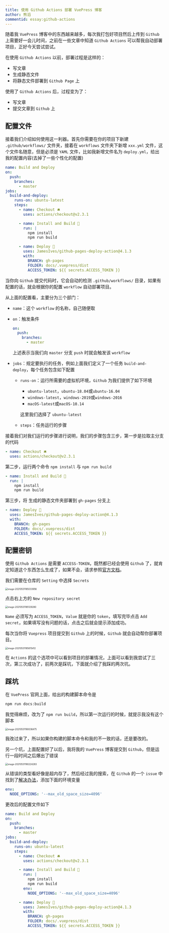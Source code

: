```yaml
---
title: 使用 Github Actions 部署 VuePress 博客
author: 熊滔
commentid: essay:github-actions
---
```


随着我 `VuePress` 博客中的东西越来越多，每次我打包好项目然后上传到 `Github` 上需要好一会儿时间，之前在一些文章中知道 `Github Actions` 可以帮我自动部署项目，正好今天尝试尝试。

在使用 `Github Actions` 以前，部署过程是这样的：

- 写文章
- 生成静态文件
- 将静态文件部署到 `Github Page` 上

 使用了 `Github Actions` 后，过程变为了：

- 写文章
- 提交文章到 `Github` 上

## 配置文件

接着我们介绍如何使用这一利器。首先你需要在你的项目下新建 `.github/workflows/` 文件夹，接着在 `workflows` 文件夹下新增 `xxx.yml` 文件，这个文件名随意，但是必须是 `YAML` 文件，比如我新增文件名为 `deploy.yml`，给出我的配置内容(去掉了一些个性化的配置)

```yaml
name: Build and Deploy
on:
  push:
    branches:
      - master
jobs:
  build-and-deploy:
    runs-on: ubuntu-latest
    steps:
      - name: Checkout 🛎️
        uses: actions/checkout@v2.3.1

      - name: Install and Build 🔧 
        run: |
          npm install
          npm run build

      - name: Deploy 🚀
        uses: JamesIves/github-pages-deploy-action@4.1.3
        with:
          BRANCH: gh-pages
          FOLDER: docs/.vuepress/dist
          ACCESS_TOKEN: ${{ secrets.ACCESS_TOKEN }}
```

当你向 `Github` 提交代码时，它会自动的检测 `.github/workflows/` 目录，如果有配置的话，就会根据你的配置 `workflow` 自动部署项目。

从上面的配置看，主要分为三个部门：

- `name`：这个 `workflow` 的名称，自己随便取

- `on`：触发条件

  ```yaml
  on:
    push:
      branches:
        - master
  ```

  上述表示当我们向 `master` 分支 `push` 时就会触发该 `workflow`

- `jobs`：规定要执行的任务，例如上面我们定义了一个任务 `build-and-deploy`，每个任务包含如下配置

  - `runs-on`：运行所需要的虚拟机环境，`Github` 为我们提供了如下环境

    - `ubuntu-latest`，`ubuntu-18.04`或`ubuntu-16.04`
    - `windows-latest`，`windows-2019`或`windows-2016`
    - `macOS-latest`或`macOS-10.14`

    这里我们选择了 `ubuntu-latest`

  - `steps`：任务运行的步骤

接着我们对我们运行的步骤进行说明，我们的步骤包含三步，第一步是拉取主分支的代码

```yaml
- name: Checkout 🛎️
  uses: actions/checkout@v2.3.1
```

第二步，运行两个命令 `npm install` 与 `npm run build`

```yaml
- name: Install and Build 🔧 
  run: |
    npm install
    npm run build
```

第三步，将 生成的静态文件夹部署到 `gh-pages` 分支上

```yaml
- name: Deploy 🚀
  uses: JamesIves/github-pages-deploy-action@4.1.3
  with:
    BRANCH: gh-pages
    FOLDER: docs/.vuepress/dist
    ACCESS_TOKEN: ${{ secrets.ACCESS_TOKEN }}
```

## 配置密钥

使用 `Github Actions` 是需要 `ACCESS-TOKEN`，既然都已经会使用 `Github` 了，就肯定知道这个东西怎么生成了，如果不会，请求参照[官方文档](https://docs.github.com/en/github/authenticating-to-github/keeping-your-account-and-data-secure/creating-a-personal-access-token)。

我们需要在仓库的 `Setting` 中选择 `Secrets`

<img src="https://cdn.jsdelivr.net/gh/LastKnightCoder/ImgHosting2/20210531185034.png" alt="image-20210531185033956" style="zoom:50%;" />

点击右上方的 `New repository secret`

<img src="https://cdn.jsdelivr.net/gh/LastKnightCoder/ImgHosting2/20210531185129.png" alt="image-20210531185129280" style="zoom:50%;" />

`Name` 必须写为 `ACCESS_TOKEN`，`Value` 就是你的 `token`，填写完毕点击 `Add secret`，如果填写没有问题的话，点击之后就会提示添加成功。

每次当你将 `Vuepress` 项目提交到 `Github` 上的时候，`Github` 就会自动帮你部署项目。

<img src="https://cdn.jsdelivr.net/gh/LastKnightCoder/ImgHosting2/20210531185615.png" alt="image-20210531185615412" style="zoom:50%;" />

在 `Actions` 的这个选项中可以看到项目的部署情况，上面可以看到我尝试了三次，第三次成功了，前两次是踩坑，下面就介绍了我踩的两次坑。

## 踩坑

在 `VuePress` 官网上面，给出的构建脚本命令是

```bash
npm run docs:build
```

我觉得麻烦，改为了 `npm run build`，所以第一次运行的时候，就提示我没有这个脚本

<img src="https://cdn.jsdelivr.net/gh/LastKnightCoder/ImgHosting2/20210531190036.png" alt="image-20210531190036475" style="zoom:50%;" />

我改过来了，所以如果你构建的脚本命令和我的不一致的话，还是要改的。

另一个坑，上面配置好了以后，我将我的 `VuePress` 博客提交到 `Github`，但是运行一段时间之后爆出了错误

<img src="https://cdn.jsdelivr.net/gh/LastKnightCoder/ImgHosting2/20210531190224.png" alt="image-20210531190224283" style="zoom:50%;" />

从错误的类型看好像是超内存了，然后经过我的搜索，在 `Github` 的一个 `issue` 中找到了[解决办法](https://github.com/ScaCap/action-surefire-report/issues/17#issuecomment-677015255)，添加下面的环境变量

```yaml
env:
  NODE_OPTIONS: '--max_old_space_size=4096'
```

更改后的配置文件如下

```yaml {17-18}
name: Build and Deploy
on:
  push:
    branches:
      - master
jobs:
  build-and-deploy:
    runs-on: ubuntu-latest
    steps:
      - name: Checkout 🛎️
        uses: actions/checkout@v2.3.1

      - name: Install and Build 🔧 
        run: |
          npm install
          npm run build
        env:
          NODE_OPTIONS: '--max_old_space_size=4096'

      - name: Deploy 🚀
        uses: JamesIves/github-pages-deploy-action@4.1.3
        with:
          BRANCH: gh-pages
          FOLDER: docs/.vuepress/dist
          ACCESS_TOKEN: ${{ secrets.ACCESS_TOKEN }}
```

